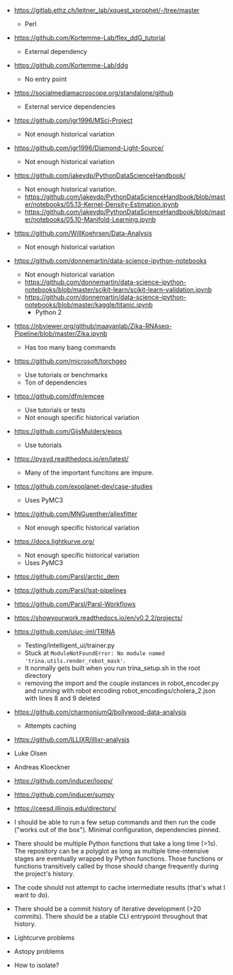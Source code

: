 
- https://gitlab.ethz.ch/leitner_lab/xquest_xprophet/-/tree/master
  - Perl
- https://github.com/Kortemme-Lab/flex_ddG_tutorial
  - External dependency
- https://github.com/Kortemme-Lab/ddg
  - No entry point
- https://socialmediamacroscope.org/standalone/github
  - External service dependencies

- https://github.com/jgr1996/MSci-Project
  - Not enough historical variation
- https://github.com/jgr1996/Diamond-Light-Source/
  - Not enough historical variation
- https://github.com/jakevdp/PythonDataScienceHandbook/
  - Not enough historical variation.
  - https://github.com/jakevdp/PythonDataScienceHandbook/blob/master/notebooks/05.13-Kernel-Density-Estimation.ipynb
  - https://github.com/jakevdp/PythonDataScienceHandbook/blob/master/notebooks/05.10-Manifold-Learning.ipynb
- https://github.com/WillKoehrsen/Data-Analysis
  - Not enough historical variation
- https://github.com/donnemartin/data-science-ipython-notebooks
  - Not enough historical variation
  - https://github.com/donnemartin/data-science-ipython-notebooks/blob/master/scikit-learn/scikit-learn-validation.ipynb
  - https://github.com/donnemartin/data-science-ipython-notebooks/blob/master/kaggle/titanic.ipynb
    - Python 2


- https://nbviewer.org/github/maayanlab/Zika-RNAseq-Pipeline/blob/master/Zika.ipynb
  - Has too many bang commands
- https://github.com/microsoft/torchgeo
  - Use tutorials or benchmarks
  - Ton of dependencies
- https://github.com/dfm/emcee
  - Use tutorials or tests
  - Not enough specific historical variation
- https://github.com/GijsMulders/epos
  - Use tutorials
- https://pysyd.readthedocs.io/en/latest/
  - Many of the important funcitons are impure.
- https://github.com/exoplanet-dev/case-studies
  - Uses PyMC3
- https://github.com/MNGuenther/allesfitter
  - Not enough specific historical variation
- https://docs.lightkurve.org/
  - Not enough specific historical variation
  - Uses PyMC3
- https://github.com/Parsl/arctic_dem
- https://github.com/Parsl/lsst-pipelines
- https://github.com/Parsl/Parsl-Workflows
- https://showyourwork.readthedocs.io/en/v0.2.2/projects/
- https://github.com/uiuc-iml/TRINA
  - Testing/intelligent_ui/trainer.py
  - Stuck at `ModuleNotFoundError: No module named 'trina.utils.render_robot_mask'`.
  - It normally gets built when you run trina_setup.sh in the root directory
  - removing the import and the couple instances in robot_encoder.py and running with robot encoding robot_encodings/cholera_2.json with lines 8 and 9 deleted
- https://github.com/charmoniumQ/bollywood-data-analysis
  - Attempts caching
- https://github.com/ILLIXR/illixr-analysis

- Luke Olsen
- Andreas Kloeckner
- https://github.com/inducer/loopy/
- https://github.com/inducer/sumpy
- https://ceesd.illinois.edu/directory/

- I should be able to run a few setup commands and then run the code ("works out of the box"). Minimal configuration, dependencies pinned.

- There should be multiple Python functions that take a long time (>1s). The repository can be a polyglot as long as multiple time-intensive stages are eventually wrapped by Python functions. Those functions or functions transitively called by those should change frequently during the project's history.

- The code should not attempt to cache intermediate results (that's what I want to do).

- There should be a commit history of iterative development (>20 commits). There should be a stable CLI entrypoint throughout that history.


- Lightcurve problems
- Astopy problems

- How to isolate?
